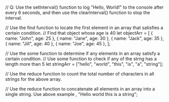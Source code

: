 // Q: Use the setInterval() function to log "Hello, World!" to the console after every 6 seconds, and then use the clearInterval() function to stop the interval.

// Use the find function to locate the first element in an array that satisfies a certain condition.
// Find that object whose age is 40
let objectArr = [
  { name: "John", age: 25 },
  { name: "Jane", age: 30 },
  { name: "Jack", age: 35 },
  { name: "Jill", age: 40 },
  { name: "Joe", age: 45 },
];

// Use the some function to determine if any elements in an array satisfy a certain condition.
// Use some function to check if any of the strng has a length more than 5
let stringArr = ["hello", "world", "this", "is", "a", "string"];


// Use the reduce function to count the total number of characters in all strings for the above array.


// Use the reduce function to concatenate all elements in an array into a single string. Use above example , 
"Hello world this is a string";




